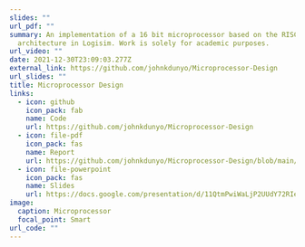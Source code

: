```yaml
---
slides: ""
url_pdf: ""
summary: An implementation of a 16 bit microprocessor based on the RISC
  architecture in Logisim. Work is solely for academic purposes.
url_video: ""
date: 2021-12-30T23:09:03.277Z
external_link: https://github.com/johnkdunyo/Microprocessor-Design
url_slides: ""
title: Microprocessor Design
links:
  - icon: github
    icon_pack: fab
    name: Code
    url: https://github.com/johnkdunyo/Microprocessor-Design
  - icon: file-pdf
    icon_pack: fas
    name: Report
    url: https://github.com/johnkdunyo/Microprocessor-Design/blob/main/Docs/group1%20microP.pdf
  - icon: file-powerpoint
    icon_pack: fas
    name: Slides
    url: https://docs.google.com/presentation/d/11QtmPwiWaLjP2UUdY72RIeK6Vpk25ZqG8AXNObAsn3w/edit#slide=id.p1
image:
  caption: Microprocessor
  focal_point: Smart
url_code: ""
---
```

